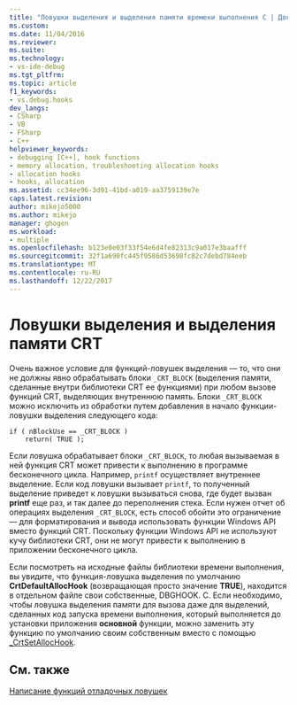 ```yaml
---
title: "Ловушки выделения и выделения памяти времени выполнения C | Документы Microsoft"
ms.custom: 
ms.date: 11/04/2016
ms.reviewer: 
ms.suite: 
ms.technology:
- vs-ide-debug
ms.tgt_pltfrm: 
ms.topic: article
f1_keywords:
- vs.debug.hooks
dev_langs:
- CSharp
- VB
- FSharp
- C++
helpviewer_keywords:
- debugging [C++], hook functions
- memory allocation, troubleshooting allocation hooks
- allocation hooks
- hooks, allocation
ms.assetid: cc34ee96-3d91-41bd-a019-aa3759139e7e
caps.latest.revision: 
author: mikejo5000
ms.author: mikejo
manager: ghogen
ms.workload:
- multiple
ms.openlocfilehash: b123e0e03f33f54e6d4fe82313c9a017e3baafff
ms.sourcegitcommit: 32f1a690fc445f9586d53698fc82c7debd784eeb
ms.translationtype: MT
ms.contentlocale: ru-RU
ms.lasthandoff: 12/22/2017
---
```

# <a name="allocation-hooks-and-c-run-time-memory-allocations"></a>Ловушки выделения и выделения памяти CRT
Очень важное условие для функций-ловушек выделения — то, что они не должны явно обрабатывать блоки `_CRT_BLOCK` (выделения памяти, сделанные внутри библиотеки CRT ее функциями) при любом вызове функций CRT, выделяющих внутреннюю память. Блоки `_CRT_BLOCK` можно исключить из обработки путем добавления в начало функции-ловушки выделения следующего кода:  
  
```  
if ( nBlockUse == _CRT_BLOCK )  
    return( TRUE );  
```  
  
 Если ловушка обрабатывает блоки `_CRT_BLOCK`, то любая вызываемая в ней функция CRT может привести к выполнению в программе бесконечного цикла. Например, `printf` осуществляет внутреннее выделение. Если код ловушки вызывает `printf`, то полученный выделение приведет к ловушки вызываться снова, где будет вызван **printf** еще раз, и так далее до переполнения стека. Если нужен отчет об операциях выделения `_CRT_BLOCK`, есть способ обойти это ограничение — для форматирования и вывода использовать функции Windows API вместо функций CRT. Поскольку функции Windows API не используют кучу библиотеки CRT, они не могут привести к выполнению в приложении бесконечного цикла.  
  
 Если посмотреть на исходные файлы библиотеки времени выполнения, вы увидите, что функция-ловушка выделения по умолчанию **CrtDefaultAllocHook** (возвращающая просто значение **TRUE**), находится в отдельном файле свои собственные, DBGHOOK. C. Если необходимо, чтобы ловушка выделения памяти для вызова даже для выделений, сделанных код запуска времени выполнения, который выполняется до установки приложения **основной** функции, можно заменить эту функцию по умолчанию своим собственным вместо с помощью [_CrtSetAllocHook](/cpp/c-runtime-library/reference/crtsetallochook).  
  
## <a name="see-also"></a>См. также  
 [Написание функций отладочных ловушек](../debugger/debug-hook-function-writing.md)   
